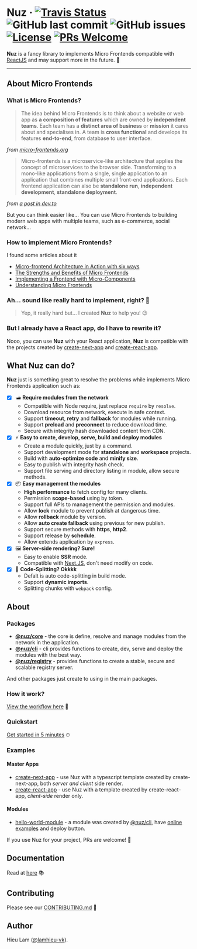 # Nuz &middot; [![Travis Status](https://travis-ci.com/lamhieu-vk/nuz.svg?branch=master)](https://travis-ci.com/lamhieu-vk/nuz) ![GitHub last commit](https://img.shields.io/github/last-commit/lamhieu-vk/nuz) ![GitHub issues](https://img.shields.io/github/issues/lamhieu-vk/nuz) [![License](https://img.shields.io/badge/license-MIT-blue.svg)](https://github.com/lamhieu-vk/nuz/blob/develop/LICENSE) [![PRs Welcome](https://img.shields.io/badge/PRs-welcome-brightgreen.svg)](https://github.com/lamhieu-vk/nuz/blob/develop/CONTRIBUTING.md)

**Nuz** is a fancy library to implements Micro Frontends compatible with [ReactJS](https://reactjs.org) and may support more in the future. 🏃

***

## About Micro Frontends

### What is Micro Frontends?

> The idea behind Micro Frontends is to think about a website or web app as **a composition of features** which are owned by **independent teams**. Each team has a **distinct area of business** or **mission** it cares about and specialises in. A team is **cross functional** and develops its features **end-to-end**, from database to user interface.

*from [micro-frontends.org](https://micro-frontends.org)*

> Micro-frontends is a microservice-like architecture that applies the concept of microservices to the browser side. Transforming to a mono-like applications from a single, single application to an application that combines multiple small front-end applications. Each frontend application can also be **standalone run**, **independent development**, **standalone deployment**.

*from [a post in dev.to](https://dev.to/phodal/micro-frontend-architecture-in-action-4n60)*

But you can think easier like... You can use Micro Frontends to building modern web apps with multiple teams, such as e-commerce, social network...

### How to implement Micro Frontends?

I found some articles about it

- [Micro-frontend Architecture in Action with six ways](https://dev.to/phodal/micro-frontend-architecture-in-action-4n60)
- [The Strengths and Benefits of Micro Frontends](https://www.toptal.com/front-end/micro-frontends-strengths-benefits)
- [Implementing a Frontend with Micro-Components](https://itnext.io/micro-frontend-941a5f1a3e72)
- [Understanding Micro Frontends](https://hackernoon.com/understanding-micro-frontends-b1c11585a297)

### Ah... sound like really hard to implement, right? 🤯 

> Yep, it really hard but... I created **Nuz** to help you! 😉

### But I already have a React app, do I have to rewrite it?

Nooo, you can use **Nuz** with your React application, **Nuz** is compatible with the projects created by [create-next-app](https://github.com/zeit/next.js) and [create-react-app](https://github.com/facebook/create-react-app).

## What Nuz can do?

**Nuz** just is something great to resolve the problems while implements Micro Frontends application such as:

- [x] 🛥 **Require modules from the network**
  - Compatible with Node require, just replace `require` by `resolve`.
  - Download resource from network, execute in safe context.
  - Support **timeout**, **retry** and **fallback** for modules while running.
  - Support **preload** and **preconnect** to reduce download time.
  - Secure with integrity hash downloaded content from CDN.
- [x] ⚡️ **Easy to create, develop, serve, build and deploy modules**
  - Create a module quickly, just by a command.
  - Support development mode for **standalone** and **workspace** projects.
  - Build with **auto-optimize code** and **minify size**.
  - Easy to publish with integrity hash check.
  - Support file serving and directory listing in module, allow secure methods.
- [x] 📦 **Easy management the modules**
  - **High performance** to fetch config for many clients.
  - Permission **scope-based** using by token.
  - Support full APIs to management the permission and modules.
  - Allow **lock** module to prevent publish at dangerous time.
  - Allow **rollback** module by version.
  - Allow **auto create fallback** using previous for new publish.
  - Support secure methods with **https**, **http2**.
  - Support release by **schedule**.
  - Allow extends application by `express`.
- [x] 🖼 **Server-side rendering? Sure!**
  - Easy to enable **SSR** mode.
  - Compatible with [Next.JS](https://github.com/zeit/next.js), don't need modify on code.
- [x] 🧩 **Code-Splitting? Okkkk**
  - Defalt is auto code-splitting in build mode.
  - Support **dynamic imports**.
  - Splitting chunks with `webpack` config.


## About

### Packages

- **[@nuz/core](https://github.com/lamhieu-vk/nuz/blob/develop/packages/nuz-core)** - the core is define, resolve and manage  modules from the network in the application.
- **[@nuz/cli](https://github.com/lamhieu-vk/nuz/blob/develop/packages/nuz-cli)** - cli provides functions to create, dev, serve and deploy the modules with the best way.
- **[@nuz/registry](https://github.com/lamhieu-vk/nuz/blob/develop/packages/nuz-registry)** - provides functions to create a stable, secure and scalable registry server.

And other packages just create to using in the main packages.

### How it work?

[View the workflow here](https://github.com/lamhieu-vk/nuz/blob/develop/docs/WORKFLOW.md) 🙈

### Quickstart

[Get started in 5 minutes](https://github.com/lamhieu-vk/nuz/blob/develop/docs/GET_STARTED.md) ⏱

### Examples

#### Master Apps
* [create-next-app](https://github.com/lamhieu-vk/nuz/blob/develop/examples/apps/create-next-app) - use Nuz with a typescript template created by create-next-app, both *server and client* side render.
* [create-react-app](https://github.com/lamhieu-vk/nuz/blob/develop/examples/apps/create-react-app) - use Nuz with a template created by create-react-app, *client-side* render only.

#### Modules

* [hello-world-module](hello-world-module) - a module was created by [@nuz/cli](https://github.com/lamhieu-vk/nuz/blob/develop/packages/nuz-cli), have [online examples](https://hello-world-module.now.sh) and deploy button.

If you use Nuz for your project, PRs are welcome! 🎉

## Documentation

Read at [here](https://github.com/lamhieu-vk/nuz/blob/develop/docs/README.md) 📚

## Contributing

Please see our [CONTRIBUTING.md](https://github.com/lamhieu-vk/nuz/blob/develop/CONTRIBUTING.md) 📝

## Author

Hieu Lam ([@lamhieu-vk](https://github.com/lamhieu-vk)).
